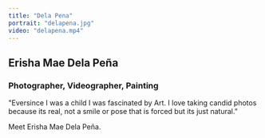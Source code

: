 ```yaml
---
title: "Dela Pena"
portrait: "delapena.jpg"
video: "delapena.mp4"
---
```


## Erisha Mae Dela Peña
### Photographer, Videographer, Painting

"Eversince I was a child I was fascinated by Art. I love taking candid photos because its real, not a smile or pose that is forced but its just natural."

Meet Erisha Mae Dela Peña.